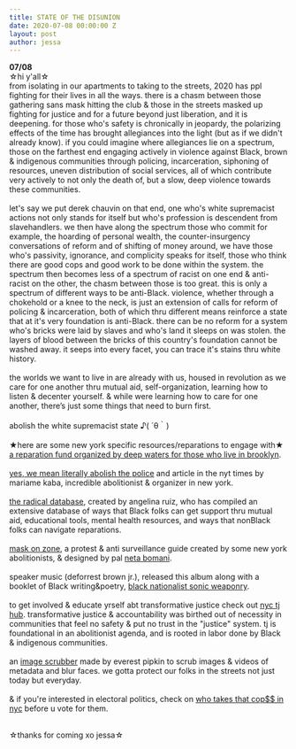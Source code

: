 ```yaml
---
title: STATE OF THE DISUNION
date: 2020-07-08 00:00:00 Z
layout: post
author: jessa
---
```


<body>
	<p> 
<strong>07/08</strong><br>
☆hi y'all☆<br>from isolating in our apartments to taking to the streets, 2020 has ppl fighting for their lives in all the ways. there is a chasm between those gathering sans mask hitting the club & those in the streets masked up fighting for justice and for a future beyond just liberation, and it is deepening. for those who's safety is chronically in jeopardy, the polarizing effects of the time has brought allegiances into the light (but as if we didn't already know). if you could imagine where allegiances lie on a spectrum, those on the farthest end engaging actively in violence against Black, brown & indigenous communities through policing, incarceration, siphoning of resources, uneven distribution of social services, all of which contribute very actively to not only the death of, but a slow, deep violence towards these communities. 
<br><br>
let's say we put derek chauvin on that end, one who's white supremacist actions not only stands for itself but who's profession is descendent from slavehandlers. we then have along the spectrum those who commit for example, the hoarding of personal wealth, the counter-insurgency conversations of reform and of shifting of money around, we have those who's passivity, ignorance, and complicity speaks for itself, those who think there are good cops and good work to be done within the system. the spectrum then becomes less of a spectrum of racist on one end & anti-racist on the other, the chasm between those is too great. this is only a spectrum of different ways to be anti-Black. violence, whether through a chokehold or a knee to the neck, is just an extension of calls for reform of policing & incarceration, both of which thru different means reinforce a state that at it's very foundation is anti-Black. there can be no reform for a system who's bricks were laid by slaves and who's land it sleeps on was stolen. the layers of blood between the bricks of this country's foundation cannot be washed away. it seeps into every facet, you can trace it's stains thru white history.  
<br><br>
the worlds we want to live in are already with us, housed in revolution as we care for one another thru mutual aid, self-organization, learning how to listen & decenter yourself. & while were learning how to care for one another, there’s just some things that need to burn first. 
<br><br>
abolish the white supremacist state ♪( ´θ｀)
<br><br>
★here are some new york specific resources/reparations to engage with★ <br>
<a href="https://www.paypal.com/pools/c/8qF7p6rtJQ">a reparation fund organized by deep waters for those who live in brooklyn</a>.
<br><br>
<a href="https://www.nytimes.com/2020/06/12/opinion/sunday/floyd-abolish-defund-police.html">yes, we mean literally abolish the police</a> and article in the nyt times by mariame kaba, incredible abolitionist & organizer in new york.
<br><br>
<a href="https://www.theradicaldatabase.com/">the radical database</a>, created by angelina ruiz, who has compiled an extensive database of ways that Black folks can get support thru mutual aid, educational tools, mental health resources, and ways that nonBlack folks can navigate reparations. 
<br><br>
<a href="https://maskon.zone/">mask on zone</a>, a protest & anti surveillance guide created by some new york abolitionists, & designed by pal <a href="https://www.netabomani.com/">neta bomani</a>.
<br><br>
speaker music (deforrest brown jr.), released this album along with a booklet of Black writing&poetry, <a href="https://speakermusic.bandcamp.com/album/black-nationalist-sonic-weaponry">black nationalist sonic weaponry</a>.
<br><br>
to get involved & educate yrself abt transformative justice check out <a href="https://nyctjhub.com/">nyc tj hub</a>. transformative justice & accountability was birthed out of necessity in communities that feel no safety & put no trust in the "justice" system. tj is foundational in an abolitionist agenda, and is rooted in labor done by Black & indigenous communities. 
<br><br>
an <a href="https://everestpipkin.github.io/image-scrubber/">image scrubber</a> made by everest pipkin to scrub images & videos of metadata and blur faces. we gotta protect our folks in the streets not just today but everyday.
<br><br>
& if you're interested in electoral politics, check on <a href="https://docs.google.com/spreadsheets/d/1bu1wXgR8WKxhiF46W_VcVjk86myBC47S6bIfD8bwqic/edit#gid=491842586">who takes that cop$$ in nyc</a> before u vote for them. 
<br><br>

☆thanks for coming xo jessa☆
</p>
</body>